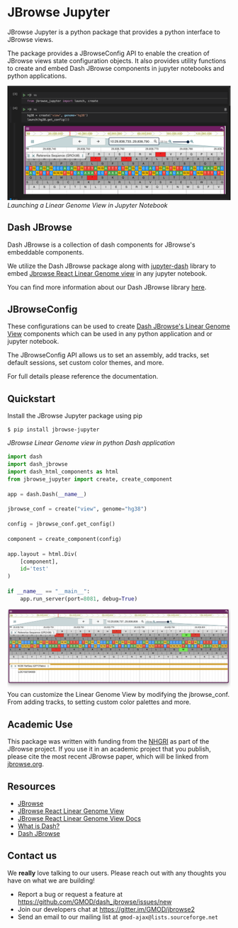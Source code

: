 # JBrowse Jupyter

JBrowse Jupyter is a python package that provides a python interface to JBrowse views.

The package provides a JBrowseConfig API to enable the creation of JBrowse views state configuration objects. It also provides utility functions to create and embed Dash JBrowse components in jupyter notebooks and python applications.


![Launching hg38 LGV in python notebook](./images/notebook.png)
*Launching a Linear Genome View in Jupyter Notebook*
## Dash JBrowse
Dash JBrowse is a collection of dash components for JBrowse's embeddable components.

We utilize the Dash JBrowse package along with [jupyter-dash](https://github.com/plotly/jupyter-dash) library to embed [Jbrowse React Linear Genome view](https://www.npmjs.com/package/@jbrowse/react-linear-genome-view) in any jupyter notebook.

You can find more information about our Dash JBrowse library [here](https://github.com/GMOD/dash_jbrowse).
## JBrowseConfig

These configurations can be used to create [Dash JBrowse's Linear Genome View](https://github.com/GMOD/dash_jbrowse) components which can be used in any python application and or jupyter notebook.

The JBrowseConfig API allows us to set an assembly, add tracks, set default sessions, set custom color themes, and more.

For full details please reference the documentation.

## Quickstart
Install the JBrowse Jupyter package using pip
```
$ pip install jbrowse-jupyter
```
*JBrowse Linear Genome view in python Dash application*

```python
import dash
import dash_jbrowse
import dash_html_components as html
from jbrowse_jupyter import create, create_component

app = dash.Dash(__name__)

jbrowse_conf = create("view", genome="hg38")

config = jbrowse_conf.get_config()

component = create_component(config)

app.layout = html.Div(
    [component],
    id='test'
)

if __name__ == "__main__":
    app.run_server(port=8081, debug=True)

```
![Dash JBrowse LGV in python app](./images/python_app.png)
You can customize the Linear Genome View by modifying the jbrowse_conf. From adding tracks, to setting custom color palettes and more.
<!-- ## Installation

## Developlment
Clone the repository. -->

## Academic Use
This package was written with funding from the [NHGRI](https://genome.gov/) as
part of the JBrowse project. If you use it in an academic project that you
publish, please cite the most recent JBrowse paper, which will be linked from
[jbrowse.org](https://jbrowse.org/).

## Resources
* [JBrowse](https://jbrowse.org/jb2/)
* [JBrowse React Linear Genome View](https://www.npmjs.com/package/@jbrowse/react-linear-genome-view)
* [JBrowse React Linear Genome View Docs](https://jbrowse.org/storybook/lgv/main/?path=/story/getting-started--page)
* [What is Dash?](https://dash.plotly.com/)
* [Dash JBrowse](https://github.com/GMOD/dash_jbrowse)

<!-- ## FAQ
* What is an assembly and how do I configure one?
    - An assembly is
* What is a track and how do I add one to the configuration?
    - A track is
* How do I configure text searching?
    - In order to configure text searching in your Linear Genome View, you must first create a text index. Follow the steps found [here](https://jbrowse.org/jb2/docs/quickstart_cli/#indexing-feature-names-for-searching). Then you must create and add a text search adapter to your config. 
* How do I set a default session?
* How do I set a custom color theme palette to fit with my application? -->

## Contact us

We **really** love talking to our users. Please reach out with any thoughts you have on what we are building!

-   Report a bug or request a feature at
    https://github.com/GMOD/dash_jbrowse/issues/new
-   Join our developers chat at https://gitter.im/GMOD/jbrowse2
-   Send an email to our mailing list at `gmod-ajax@lists.sourceforge.net`
